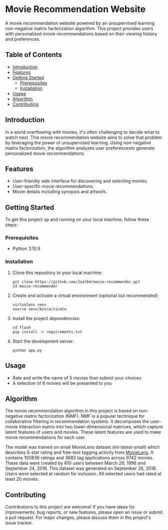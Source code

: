 # Movie Recommendation Website

A movie recommendation website powered by an unsupervised learning non-negative matrix factorization algorithm. This project provides users with personalized movie recommendations based on their viewing history and preferences.

## Table of Contents

- [Introduction](#introduction)
- [Features](#features)
- [Getting Started](#getting-started)
  - [Prerequisites](#prerequisites)
  - [Installation](#installation)
- [Usage](#usage)
- [Algorithm](#algorithm)
- [Contributing](#contributing)

## Introduction

In a world overflowing with movies, it's often challenging to decide what to watch next. This movie recommendation website aims to solve that problem by leveraging the power of unsupervised learning. Using non-negative matrix factorization, the algorithm analyzes user preferencesto generate personalized movie recommendations.

## Features

- User-friendly web interface for discovering and selecting movies.
- User-specific movie recommendations.
- Movie details including synopsis and artwork.

## Getting Started

To get this project up and running on your local machine, follow these steps:

### Prerequisites

- Python 3.10.9

### Installation

1. Clone this repository to your local machine:

   ```
   git clone https://github.com/Joal84/movie-recommender.git
   cd movie-recommender
   ```

   
2. Create and activate a virtual environment (optional but recommended):
   ```
   virtualenv venv
   source venv/bin/activate
   ```
3. Install the project dependencies:
   ```
   cd flask
   pip install -r requirements.txt
   ```
4. Start the development server:
   ```
   python app.py
   ```
## Usage
- Rate and write the name of 5 movies than submit your choices
- A selection of 8 movies will be presented to you

## Algorithm
The movie recommendation algorithm in this project is based on non-negative matrix factorization (NMF). NMF is a popular technique for collaborative filtering in recommendation systems. It decomposes the user-movie interaction matrix into two lower-dimensional matrices, which capture latent features of users and movies. These latent features are used to make movie recommendations for each user.

The model was trained on small MovieLens dataset (ml-latest-small) which describes 5-star rating and free-text tagging activity from [MovieLens](http://movielens.org). It contains 100836 ratings and 3683 tag applications across 9742 movies. These data were created by 610 users between March 29, 1996 and September 24, 2018. This dataset was generated on September 26, 2018.
Users were selected at random for inclusion. All selected users had rated at least 20 movies. 

## Contributing
Contributions to this project are welcome! If you have ideas for improvements, bug reports, or new features, please open an issue or submit a pull request. For major changes, please discuss them in the project's issue tracker.
